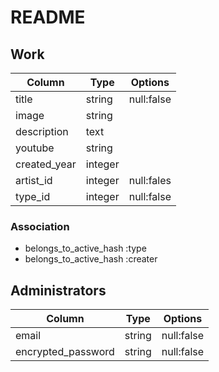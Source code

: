# README

## Work

| Column     | Type  | Options  |
|------------|-------|----------|
|title       |string |null:false|
|image       |string |          |
|description |text   |          |
|youtube     |string |          |
|created_year|integer|          |
|artist_id   |integer|null:fales|
|type_id     |integer|null:false|

### Association
- belongs_to_active_hash :type
- belongs_to_active_hash :creater

## Administrators

| Column            | Type  | Options  |
|-------------------|-------|----------|
|email              |string |null:false|
|encrypted_password |string |null:false|

